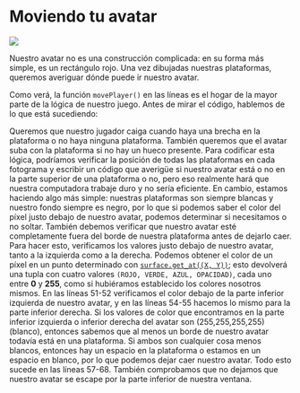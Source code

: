 # Moviendo tu avatar

![](https://media.giphy.com/media/uR6julmSW90mk/giphy.gif)

Nuestro avatar no es una construcción complicada: en su forma más simple, es un rectángulo rojo. Una vez dibujadas nuestras plataformas, queremos averiguar dónde puede ir nuestro avatar. 

Como verá, la función `movePlayer()` en las líneas es el hogar de la mayor parte de la lógica de nuestro juego. Antes de mirar el código, hablemos de lo que está sucediendo: 

Queremos que nuestro jugador caiga cuando haya una brecha en la plataforma o no haya ninguna plataforma. También queremos que el avatar suba con la plataforma si no hay un hueco presente. Para codificar esta lógica, podríamos verificar la posición de todas las plataformas en cada fotograma y escribir un código que averigüe si nuestro avatar está o no en la parte superior de una plataforma o no, pero eso realmente hará que nuestra computadora trabaje duro y no sería eficiente. En cambio, estamos haciendo algo más simple: nuestras plataformas son siempre blancas y nuestro fondo siempre es negro, por lo que si podemos saber el color del píxel justo debajo de nuestro avatar, podemos determinar si necesitamos o no soltar.
También debemos verificar que nuestro avatar esté completamente fuera del borde de nuestra plataforma antes de dejarlo caer. Para hacer esto, verificamos los valores justo debajo de nuestro avatar, tanto a la izquierda como a la derecha. Podemos obtener el color de un píxel en un punto determinado con [`surface.get_at((X, Y))`](https://www.pygame.org/docs/ref/surface.html?highlight=get_at#pygame.Surface.get_at); esto devolverá una tupla con cuatro valores `(ROJO, VERDE, AZUL, OPACIDAD)`, cada uno entre **0** y **255**, como si hubiéramos establecido los colores nosotros mismos. En las líneas 51-52 verificamos el color debajo de la parte inferior izquierda de nuestro avatar, y en las líneas 54-55 hacemos lo mismo para la parte inferior derecha. Si los valores de color que encontramos en la parte inferior izquierda o inferior derecha del avatar son (255,255,255,255) (blanco), entonces sabemos que al menos un borde de nuestro avatar todavía está en una plataforma. Si ambos son cualquier cosa menos blancos, entonces hay un espacio en la plataforma o estamos en un espacio en blanco, por lo que podemos dejar caer nuestro avatar. Todo esto sucede en las líneas 57-68. También comprobamos que no dejamos que nuestro avatar se escape por la parte inferior de nuestra ventana.
<!--stackedit_data:
eyJoaXN0b3J5IjpbLTk1NjEyMDg2LDEwOTQ2ODk0OTQsLTI1OT
YxOTQ0OSwxMzQ5MjA0Njg1XX0=
-->